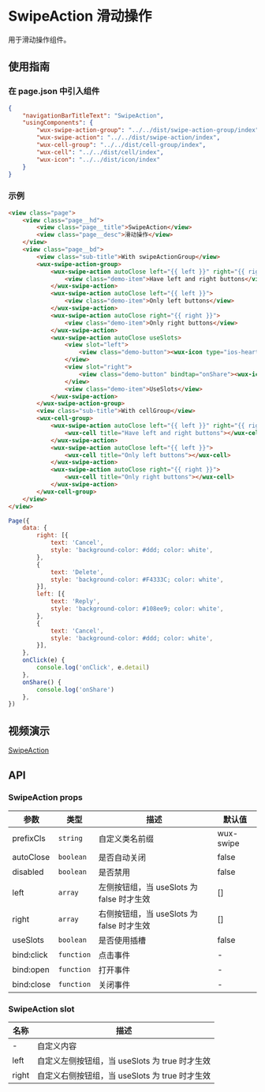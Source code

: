 # SwipeAction 滑动操作

用于滑动操作组件。

## 使用指南

### 在 page.json 中引入组件

```json
{
    "navigationBarTitleText": "SwipeAction",
    "usingComponents": {
        "wux-swipe-action-group": "../../dist/swipe-action-group/index",
        "wux-swipe-action": "../../dist/swipe-action/index",
        "wux-cell-group": "../../dist/cell-group/index",
        "wux-cell": "../../dist/cell/index",
        "wux-icon": "../../dist/icon/index"
    }
}
```

### 示例

```html
<view class="page">
    <view class="page__hd">
        <view class="page__title">SwipeAction</view>
        <view class="page__desc">滑动操作</view>
    </view>
    <view class="page__bd">
        <view class="sub-title">With swipeActionGroup</view>
        <wux-swipe-action-group>
            <wux-swipe-action autoClose left="{{ left }}" right="{{ right }}" bind:click="onClick">
                <view class="demo-item">Have left and right buttons</view>
            </wux-swipe-action>
            <wux-swipe-action autoClose left="{{ left }}">
                <view class="demo-item">Only left buttons</view>
            </wux-swipe-action>
            <wux-swipe-action autoClose right="{{ right }}">
                <view class="demo-item">Only right buttons</view>
            </wux-swipe-action>
            <wux-swipe-action autoClose useSlots>
                <view slot="left">
                    <view class="demo-button"><wux-icon type="ios-heart" /></view>
                </view>
                <view slot="right">
                    <view class="demo-button" bindtap="onShare"><wux-icon type="ios-share-alt" /></view>
                </view>
                <view class="demo-item">UseSlots</view>
            </wux-swipe-action>
        </wux-swipe-action-group>
        <view class="sub-title">With cellGroup</view>
        <wux-cell-group>
            <wux-swipe-action autoClose left="{{ left }}" right="{{ right }}" bind:click="onClick">
                <wux-cell title="Have left and right buttons"></wux-cell>
            </wux-swipe-action>
            <wux-swipe-action autoClose left="{{ left }}">
                <wux-cell title="Only left buttons"></wux-cell>
            </wux-swipe-action>
            <wux-swipe-action autoClose right="{{ right }}">
                <wux-cell title="Only right buttons"></wux-cell>
            </wux-swipe-action>
        </wux-cell-group>
    </view>
</view>
```

```js
Page({
    data: {
        right: [{
            text: 'Cancel',
            style: 'background-color: #ddd; color: white',
        },
        {
            text: 'Delete',
            style: 'background-color: #F4333C; color: white',
        }],
        left: [{
            text: 'Reply',
            style: 'background-color: #108ee9; color: white',
        },
        {
            text: 'Cancel',
            style: 'background-color: #ddd; color: white',
        }],
    },
    onClick(e) {
        console.log('onClick', e.detail)
    },
    onShare() {
        console.log('onShare')
    },
})
```

## 视频演示

[SwipeAction](./_media/swipe-action.mp4 ':include :type=iframe width=375px height=667px')

## API

### SwipeAction props

| 参数 | 类型 | 描述 | 默认值 |
| --- | --- | --- | --- |
| prefixCls | <code>string</code> | 自定义类名前缀 | wux-swipe |
| autoClose | <code>boolean</code> | 是否自动关闭 | false |
| disabled | <code>boolean</code> | 是否禁用 | false |
| left | <code>array</code> | 左侧按钮组，当 useSlots 为 false 时才生效 | [] |
| right | <code>array</code> | 右侧按钮组，当 useSlots 为 false 时才生效 | [] |
| useSlots | <code>boolean</code> | 是否使用插槽 | false |
| bind:click | <code>function</code> | 点击事件 | - |
| bind:open | <code>function</code> | 打开事件 | - |
| bind:close | <code>function</code> | 关闭事件 | - |

### SwipeAction slot

| 名称 | 描述 |
| --- | --- |
| - | 自定义内容 |
| left | 自定义左侧按钮组，当 useSlots 为 true 时才生效 |
| right | 自定义右侧按钮组，当 useSlots 为 true 时才生效 |